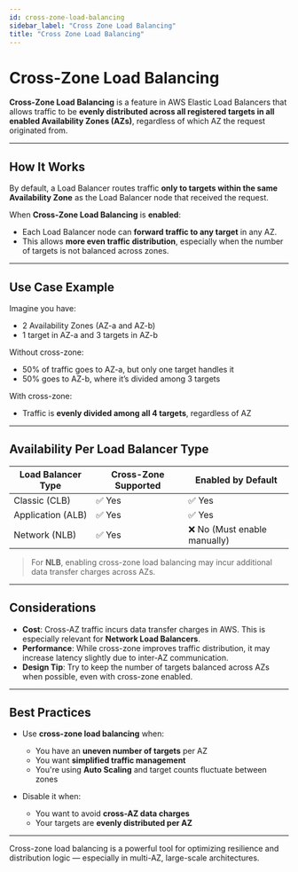 ```yaml
---
id: cross-zone-load-balancing
sidebar_label: "Cross Zone Load Balancing"
title: "Cross Zone Load Balancing"
---
```


# Cross-Zone Load Balancing

**Cross-Zone Load Balancing** is a feature in AWS Elastic Load Balancers that allows traffic to be **evenly distributed across all registered targets in all enabled Availability Zones (AZs)**, regardless of which AZ the request originated from.

---

## How It Works

By default, a Load Balancer routes traffic **only to targets within the same Availability Zone** as the Load Balancer node that received the request.

When **Cross-Zone Load Balancing** is **enabled**:
- Each Load Balancer node can **forward traffic to any target** in any AZ.
- This allows **more even traffic distribution**, especially when the number of targets is not balanced across zones.

---

## Use Case Example

Imagine you have:
- 2 Availability Zones (AZ-a and AZ-b)
- 1 target in AZ-a and 3 targets in AZ-b

Without cross-zone:
- 50% of traffic goes to AZ-a, but only one target handles it
- 50% goes to AZ-b, where it’s divided among 3 targets

With cross-zone:
- Traffic is **evenly divided among all 4 targets**, regardless of AZ

---

## Availability Per Load Balancer Type

| Load Balancer Type | Cross-Zone Supported | Enabled by Default |
|--------------------|----------------------|---------------------|
| Classic (CLB)      | ✅ Yes               | ✅ Yes              |
| Application (ALB)  | ✅ Yes               | ✅ Yes              |
| Network (NLB)      | ✅ Yes               | ❌ No (Must enable manually) |

> For **NLB**, enabling cross-zone load balancing may incur additional data transfer charges across AZs.

---

## Considerations

- **Cost**: Cross-AZ traffic incurs data transfer charges in AWS. This is especially relevant for **Network Load Balancers**.
- **Performance**: While cross-zone improves traffic distribution, it may increase latency slightly due to inter-AZ communication.
- **Design Tip**: Try to keep the number of targets balanced across AZs when possible, even with cross-zone enabled.

---

## Best Practices

- Use **cross-zone load balancing** when:
  - You have an **uneven number of targets** per AZ
  - You want **simplified traffic management**
  - You're using **Auto Scaling** and target counts fluctuate between zones

- Disable it when:
  - You want to avoid **cross-AZ data charges**
  - Your targets are **evenly distributed per AZ**

---

Cross-zone load balancing is a powerful tool for optimizing resilience and distribution logic — especially in multi-AZ, large-scale architectures.